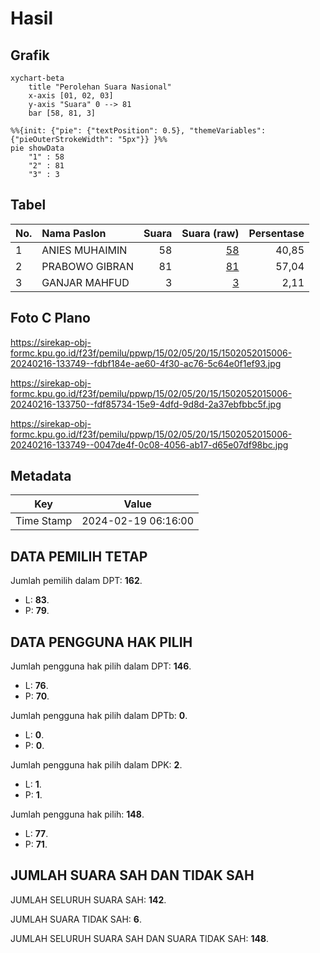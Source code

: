 # Hasil

## Grafik

```mermaid
xychart-beta
    title "Perolehan Suara Nasional"
    x-axis [01, 02, 03]
    y-axis "Suara" 0 --> 81
    bar [58, 81, 3]
```

```mermaid
%%{init: {"pie": {"textPosition": 0.5}, "themeVariables": {"pieOuterStrokeWidth": "5px"}} }%%
pie showData
    "1" : 58
    "2" : 81
    "3" : 3
```

## Tabel

| No. | Nama Paslon    | Suara | Suara (raw) | Persentase |
|:--- |:-------------- | -----:| -----------:| ----------:|
| 1   | ANIES MUHAIMIN | 58    | [58][p-1]   | 40,85      |
| 2   | PRABOWO GIBRAN | 81    | [81][p-2]   | 57,04      |
| 3   | GANJAR MAHFUD  | 3     | [3][p-3]    | 2,11       |


[p-1]: https://github.com/gigit-pemilu/pemilu-2024/blob/main/pilpres/hitung-suara/sub/15-jambi/sub/02--merangin/sub/05-tabir/sub/2015-seling/sub/006-tps/sub/paslon-1.txt
[p-2]: https://github.com/gigit-pemilu/pemilu-2024/blob/main/pilpres/hitung-suara/sub/15-jambi/sub/02--merangin/sub/05-tabir/sub/2015-seling/sub/006-tps/sub/paslon-2.txt
[p-3]: https://github.com/gigit-pemilu/pemilu-2024/blob/main/pilpres/hitung-suara/sub/15-jambi/sub/02--merangin/sub/05-tabir/sub/2015-seling/sub/006-tps/sub/paslon-3.txt

## Foto C Plano

https://sirekap-obj-formc.kpu.go.id/f23f/pemilu/ppwp/15/02/05/20/15/1502052015006-20240216-133749--fdbf184e-ae60-4f30-ac76-5c64e0f1ef93.jpg

https://sirekap-obj-formc.kpu.go.id/f23f/pemilu/ppwp/15/02/05/20/15/1502052015006-20240216-133750--fdf85734-15e9-4dfd-9d8d-2a37ebfbbc5f.jpg

https://sirekap-obj-formc.kpu.go.id/f23f/pemilu/ppwp/15/02/05/20/15/1502052015006-20240216-133749--0047de4f-0c08-4056-ab17-d65e07df98bc.jpg


## Metadata

| Key        | Value               |
| ---------- | ------------------- |
| Time Stamp | 2024-02-19 06:16:00 |


## DATA PEMILIH TETAP

Jumlah pemilih dalam DPT: **162**.
 * L: **83**.
 * P: **79**.

## DATA PENGGUNA HAK PILIH

Jumlah pengguna hak pilih dalam DPT: **146**.
 * L: **76**.
 * P: **70**.

Jumlah pengguna hak pilih dalam DPTb: **0**.
 * L: **0**.
 * P: **0**.

Jumlah pengguna hak pilih dalam DPK: **2**.
 * L: **1**.
 * P: **1**.

Jumlah pengguna hak pilih: **148**.
 * L: **77**.
 * P: **71**.

## JUMLAH SUARA SAH DAN TIDAK SAH

JUMLAH SELURUH SUARA SAH: **142**.

JUMLAH SUARA TIDAK SAH: **6**.

JUMLAH SELURUH SUARA SAH DAN SUARA TIDAK SAH: **148**.


